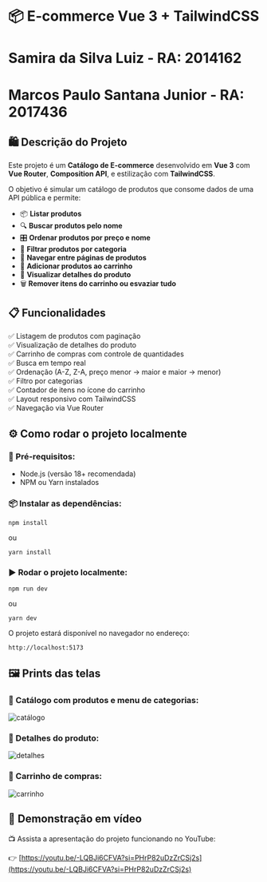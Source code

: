 
# 📦 E-commerce Vue 3 + TailwindCSS

# Samira da Silva Luiz - RA: 2014162
# Marcos Paulo Santana Junior - RA: 2017436

## 🛍️ Descrição do Projeto

Este projeto é um **Catálogo de E-commerce** desenvolvido em **Vue 3** com **Vue Router**, **Composition API**, e estilização com **TailwindCSS**.

O objetivo é simular um catálogo de produtos que consome dados de uma API pública e permite:

- 📦 **Listar produtos**
- 🔍 **Buscar produtos pelo nome**
- 🎛️ **Ordenar produtos por preço e nome**
- 📂 **Filtrar produtos por categoria**
- 📑 **Navegar entre páginas de produtos**
- 🛒 **Adicionar produtos ao carrinho**
- 📖 **Visualizar detalhes do produto**
- 🗑️ **Remover itens do carrinho ou esvaziar tudo**

## 📋 Funcionalidades

✅ Listagem de produtos com paginação  
✅ Visualização de detalhes do produto  
✅ Carrinho de compras com controle de quantidades  
✅ Busca em tempo real  
✅ Ordenação (A-Z, Z-A, preço menor → maior e maior → menor)  
✅ Filtro por categorias  
✅ Contador de itens no ícone do carrinho  
✅ Layout responsivo com TailwindCSS  
✅ Navegação via Vue Router  

## ⚙️ Como rodar o projeto localmente

### 📌 Pré-requisitos:

- Node.js (versão 18+ recomendada)
- NPM ou Yarn instalados

### 📦 Instalar as dependências:

```
npm install
```

ou

```
yarn install
```

### ▶️ Rodar o projeto localmente:

```
npm run dev
```

ou

```
yarn dev
```

O projeto estará disponível no navegador no endereço:
```
http://localhost:5173
```

## 🖼️ Prints das telas

### 📌 Catálogo com produtos e menu de categorias:
![catálogo](.;/prints/catalogo.png)

### 📌 Detalhes do produto:
![detalhes](./prints/detalhes-produto.png)

### 📌 Carrinho de compras:
![carrinho](./prints/carrinho.png)

## 🎥 Demonstração em vídeo

📺 Assista a apresentação do projeto funcionando no YouTube:

👉 [https://youtu.be/-LQBJi6CFVA?si=PHrP82uDzZrCSj2s](https://youtu.be/-LQBJi6CFVA?si=PHrP82uDzZrCSj2s)
